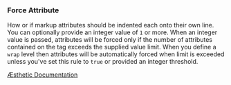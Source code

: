 ### Force Attribute

How or if markup attributes should be indented each onto their own line. You can optionally provide an integer value of `1` or more. When an integer value is passed, attributes will be forced only if the number of attributes contained on the tag exceeds the supplied value limit. When you define a `wrap` level then attributes will be automatically forced when limit is exceeded unless you've set this rule to `true` or provided an integer threshold.


[Æsthetic Documentation](https://æsthetic.dev/rules/markup/forceAttribute/)
